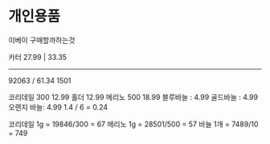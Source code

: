 # 개인용품

이베이 구매할까하는것

카터 27.99 | 33.35


----

92063 / 61.34
1501

코리데일 300 12.99
홀더 12.99
메리노 500 18.99
블루바늘 : 4.99
골드바늘 : 4.99
오렌지 바늘: 4.99
1.4 / 6 = 0.24


코리데일 1g = 19846/300 = 67
메리노 1g = 28501/500 = 57
바늘 1개 = 7489/10 = 749
